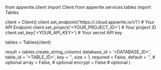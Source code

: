 from appwrite.client import Client
from appwrite.services.tables import Tables

client = Client()
client.set_endpoint('https://<REGION>.cloud.appwrite.io/v1') # Your API Endpoint
client.set_project('<YOUR_PROJECT_ID>') # Your project ID
client.set_key('<YOUR_API_KEY>') # Your secret API key

tables = Tables(client)

result = tables.create_string_column(
    database_id = '<DATABASE_ID>',
    table_id = '<TABLE_ID>',
    key = '',
    size = 1,
    required = False,
    default = '<DEFAULT>', # optional
    array = False, # optional
    encrypt = False # optional
)
